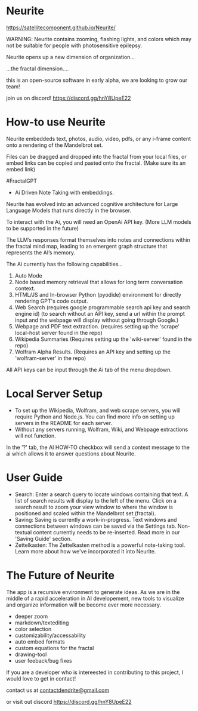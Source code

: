 # Neurite

https://satellitecomponent.github.io/Neurite/

WARNING: Neurite contains zooming, flashing lights, and colors which may not be suitable for people with photosensitive epilepsy.


Neurite opens up a new dimension of organization... 


...the fractal dimension....


this is an open-source software in early alpha, we are looking to grow our team!

join us on discord!
https://discord.gg/hnY8UpeE22

# How-to use Neurite

Neurite embeddeds text, photos, audio, video, pdfs, or any i-frame content onto a rendering of the Mandelbrot set.

Files can be dragged and dropped into the fractal from your local files, or embed links can be copied and pasted onto the fractal. (Make sure its an embed link)

#FractalGPT

- Ai Driven Note Taking with embeddings.

Neurite has evolved into an advanced cognitive architecture for Large Language Models that runs directly in the browser.

To interact with the Ai, you will need an OpenAi API key. (More LLM models to be supported in the future)

The LLM’s responses format themselves into notes and connections within the fractal mind map, leading to an emergent graph structure that represents the AI’s memory.

The Ai currently has the following capabilities... 

1. Auto Mode
2. Node based memory retrieval that allows for long term conversation context.
3. HTML/JS and In-browser Python (pyodide) environment for directly rendering GPT's code output.
4. Web Search (requires google programmable search api key and search engine id)
(to search without an API key, send a url within the prompt input and the webpage will display without going through Google.)
5. Webpage and PDF text extraction. (requires setting up the 'scrape' local-host server found in the repo)
6. Wikipedia Summaries (Requires setting up the 'wiki-server' found in the repo)
7. Wolfram Alpha Results. (Requires an API key and setting up the 'wolfram-server' in the repo)

All API keys can be input through the Ai tab of the menu dropdown.

# Local Server Setup
- To set up the Wikipedia, Wolfram, and web scrape servers, you will require Python and Node.js. You can find more info on setting up servers in the README for each server.
- Without any servers running, Wolfram, Wiki, and Webpage extractions will not function.

In the '?' tab, the AI HOW-TO checkbox will send a context message to the ai which allows it to answer questions about Neurite.

# User Guide
- Search: Enter a search query to locate windows containing that text. A list of search results will display to the left of the menu. Click on a search result to zoom your view window to where the window is positioned and scaled within the Mandelbrot set (fractal).
- Saving: Saving is currently a work-in-progress. Text windows and connections between windows can be saved via the Settings tab. Non-textual content currently needs to be re-inserted. Read more in our 'Saving Guide' section.
- Zettelkasten: The Zettelkasten method is a powerful note-taking tool. Learn more about how we've incorporated it into Neurite.

# The Future of Neurite


The app is a recursive environment to generate ideas. As we are in the middle of a rapid acceleration in AI developement, new tools to visualize and organize information will be become ever more necessary.

- deeper zoom
- markdown/textediting
- color selection
- customizability/accessability
- auto embed formats
- custom equations for the fractal
- drawing-tool
- user feeback/bug fixes


If you are a developer who is intereested in contributing to this project, I would love to get in contact!

contact us at
contactdendrite@gmail.com

or visit out discord
https://discord.gg/hnY8UpeE22
